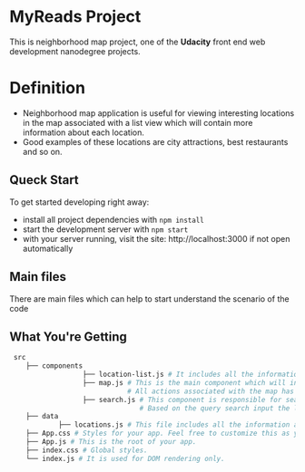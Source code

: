 # MyReads Project

This is neighborhood map project, one of the **Udacity** front end web development nanodegree projects.

# Definition

* Neighborhood map application is useful for viewing interesting locations in the map associated with
  a list view which will contain more information about each location.
* Good examples of these locations are city attractions, best restaurants and so on.

## Queck Start

To get started developing right away:

* install all project dependencies with `npm install`
* start the development server with `npm start`
* with your server running, visit the site: http://localhost:3000 if not open automatically

## Main files

There are main files which can help to start understand the scenario of the code

## What You're Getting
```bash
 src
    ├── components
                  ├── location-list.js # It includes all the information about the locations which will                         be passed from the search component.
                  ├── map.js # This is the main component which will include the map with markers,                    search input and the locations list.
                             # All actions associated with the map has been done here (initMap,            addMarkers, PopulateInfoWindow).
                  ├── search.js # This component is responsible for search and view the result for the                   locations.
                                # Based on the query search input the location will be filtered and        passed to the location-list component.
    ├── data
            ├── locations.js # This file includes all the information about the locations which we can                      use to display it in the map and the list view.
    ├── App.css # Styles for your app. Feel free to customize this as you desire.
    ├── App.js # This is the root of your app.
    ├── index.css # Global styles.
    └── index.js # It is used for DOM rendering only.